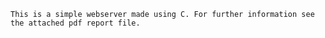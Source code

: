 ``
This is a simple webserver made using C.
For further information see the attached pdf report file.
``
